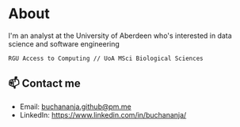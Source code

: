 # About

I'm an analyst at the University of Aberdeen who's interested in data science and software engineering

```RGU Access to Computing // UoA MSci Biological Sciences```

## 📫 Contact me
- Email: buchananja.github@pm.me
- LinkedIn: https://www.linkedin.com/in/buchananja/
